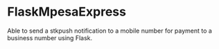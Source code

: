 # FlaskMpesaExpress
Able to send a stkpush notification to a mobile number for payment to a business number using Flask.
